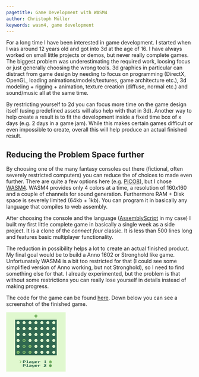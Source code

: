 ```yaml
---
pagetitle: Game Development with WASM4
author: Christoph Müller
keywords: wasm4, game development
---
```


For a long time I have been interested in game development. I started when I was around 12 years old and got into 3d at the age of 16. I have always worked on small little projects or demos, but never really complete games. The biggest problem was underestimating the required work, loosing focus or just generally choosing the wrong tools. 3d graphics in particular can distract from game design by needing to focus on programming (DirectX, OpenGL, loading animations/models/textures, game architecture etc.), 3d modeling + rigging + animation, texture creation (diffuse, normal etc.) and sound/music all at the same time.

By restricting yourself to 2d you can focus more time on the game design itself (using predefined assets will also help with that in 3d). Another way to help create a result is to fit the development inside a fixed time box of x days (e.g. 2 days in a game jam). While this makes certain games difficult or even impossible to create, overall this will help produce an actual finished result.

## Reducing the Problem Space further

By choosing one of the many fantasy consoles out there (fictional, often severely restricted computers) you can reduce the of choices to made even further. There are quite a few options here (e.g. [PICO8](https://www.lexaloffle.com/pico-8.php)), but I chose [WASM4](https://wasm4.org/). WASM4 provides only 4 colors at a time, a resolution of 160x160 and a couple of channels for sound generation.  Furthermore RAM + Disk space is severely limited (64kb + 1kb). You can program it in basically any language that compiles to web assembly.

After choosing the console and the language ([AssemblyScript](https://www.assemblyscript.org/) in my case) I built my first little complete game in basically a single week as a side project. It is a clone of the _connect four_ classic. It is less than 500 lines long and features basic multiplayer functionality.

The reduction in possibility helps a lot to create an actual finished product. My final goal would be to build a Anno 1602 or Stronghold like game. Unfortunately WASM4 is a bit too restricted for that (I could see some simplified version of Anno working, but not Stronghold), so I need to find something else for that. I already experimented, but the problem is that without some restrictions you can really lose yourself in details instead of making progress.

The code for the game can be found [here](https://github.com/raytracer/four-it-is). Down below you can see a screenshot of the finished game.

![Game Screenshot](./2022-10-23_game_development_with_wasm4/screenshot.png)

